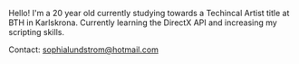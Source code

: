 Hello!
I'm a 20 year old currently studying towards a Techincal Artist title at BTH in Karlskrona.
Currently learning the DirectX API and increasing my scripting skills.

Contact: sophialundstrom@hotmail.com
